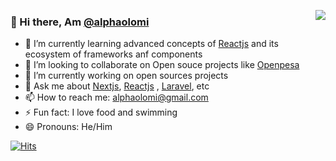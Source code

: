 <p align="right">
<img src="https://github-readme-stats.vercel.app/api?username=alphaolomi&show_icons=true&hide_border=true" align="right"></p>




### 👋 Hi there, Am [@alphaolomi](https://twitter.com/alphaolomi)

- 🌱 I’m currently learning advanced concepts of [Reactjs](https://reactjs.org/) and its ecosystem of frameworks anf components
- 👯 I’m looking to collaborate on Open souce projects like [Openpesa](http://github.com/openpesa/)
- 🔭 I’m currently working on open sources projects
- 💬 Ask me about [Nextjs](https://nextjs.org/), [Reactjs](https://reactjs.org/) ,  [Laravel](https://laravel.com/), etc
- 📫 How to reach me: [alphaolomi@gmail.com](mailto:alphaolomi@gmail.com)
- ⚡ Fun fact: I love food and swimming  
- 😄 Pronouns: He/Him


<!-- - 🤔 I’m looking for help with  -->


[![Hits](https://hits.seeyoufarm.com/api/count/incr/badge.svg?url=https%3A%2F%2Fgithub.com%2Falphaolomi%2Falphalomi&count_bg=%2379C83D&title_bg=%23555555&icon=codeigniter.svg&icon_color=%23E7E7E7&title=hits%2C+why+not+🤫&edge_flat=true)](https://hits.seeyoufarm.com)
